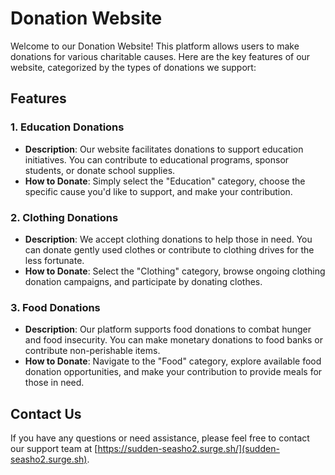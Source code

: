 # Donation Website

Welcome to our Donation Website! This platform allows users to make donations for various charitable causes. Here are the key features of our website, categorized by the types of donations we support:

## Features

### 1. Education Donations

- **Description**: Our website facilitates donations to support education initiatives. You can contribute to educational programs, sponsor students, or donate school supplies.
- **How to Donate**: Simply select the "Education" category, choose the specific cause you'd like to support, and make your contribution.

### 2. Clothing Donations

- **Description**: We accept clothing donations to help those in need. You can donate gently used clothes or contribute to clothing drives for the less fortunate.
- **How to Donate**: Select the "Clothing" category, browse ongoing clothing donation campaigns, and participate by donating clothes.

### 3. Food Donations

- **Description**: Our platform supports food donations to combat hunger and food insecurity. You can make monetary donations to food banks or contribute non-perishable items.
- **How to Donate**: Navigate to the "Food" category, explore available food donation opportunities, and make your contribution to provide meals for those in need.


## Contact Us

If you have any questions or need assistance, please feel free to contact our support team at [https://sudden-seasho2.surge.sh/](sudden-seasho2.surge.sh).
